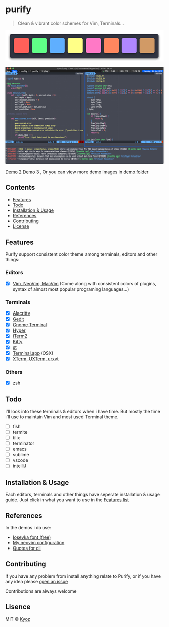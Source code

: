 # purify

> Clean & vibrant color schemes for Vim, Terminals...

<p align="center">
  <img src="./demo/colors.png" width="900px">
</p>

<p align="center">
  <img src="./demo/purify.png" width="900px">
</p>

[Demo 2](https://raw.githubusercontent.com/kyoz/purify/master/demo/purify_demo_1.png)
[Demo 3](https://raw.githubusercontent.com/kyoz/purify/master/demo/purify_demo_2.png)
, Or you can view more demo images in [demo folder](./demo)

## Contents

- [Features](#features)
- [Todo](#todo)
- [Installation & Usage](#installation-&-usage)
- [References](#references)
- [Contributing](#contributing)
- [License](#license)

## Features
Purify support consistent color theme among terminals, editors and other things:

### Editors

- [x] [Vim, NeoVim, MacVim](./vim) (Come along with consistent colors of plugins, syntax of almost most popular programing languages...)

### Terminals

- [x] [Alacritty](./alacritty)
- [x] [Gedit](./gedit)
- [x] [Gnome Terminal](./gnome-terminal)
- [x] [Hyper](./hyper)
- [x] [iTerm2](./iterm2)
- [x] [Kitty](./kitty)
- [x] [st](./st)
- [x] [Terminal.app](./terminal-app) (OSX)
- [x] [XTerm, UXTerm, urxvt](./xterm)

### Others

- [x] [zsh](./zsh)

## Todo

I'll look into these terminals & editors when i have time. But mostly the time i'll use to maintain Vim and most used Terminal theme.

- [ ] fish
- [ ] termite
- [ ] tilix
- [ ] terminator
- [ ] emacs
- [ ] sublime
- [ ] vscode
- [ ] intelliJ

## Installation & Usage

Each editors, terminals and other things have seperate installation & usage guide. Just click in what you want to use in the [Features list](#features)

## References

In the demos i do use:

- [Iosevka font (free)](https://github.com/be5invis/Iosevka)
- [My neovim configuration](https://github.com/kyoz/neovim)
- [Quotes for cli](https://github.com/kyoz/iquotes-cli)

## Contributing

If you have any problem from install anything relate to Purify, or if you have any idea please [open an issue](https://github.com/kyoz/purify/issues/new)

Contributions are always welcome

## Lisence
MIT © [Kyoz](mailto:banminkyoz@gmail.com)
